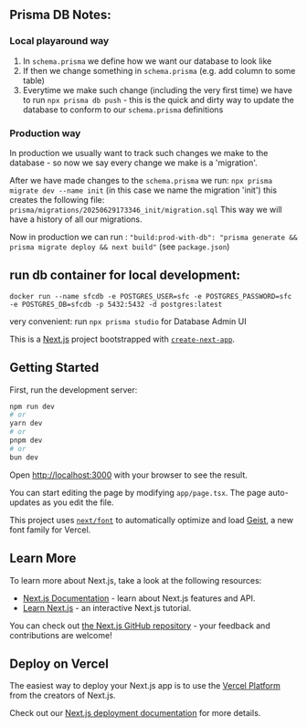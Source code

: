 ## Prisma DB Notes:
### Local playaround way
1. In `schema.prisma` we define how we want our database to look like
2. If then we change something in `schema.prisma` (e.g. add column to some table)
3. Everytime we make such change (including the very first time) we have to run `npx prisma db push` - this is the quick and dirty way to update the database to conform to our `schema.prisma` definitions

### Production way
In production we usually want to track such changes we make to the database - so now we say every change we make is a 'migration'. 

After we have made changes to the `schema.prisma` we run:
`npx prisma migrate dev --name init` (in this case we name the migration 'init')
this creates the following file:
`prisma/migrations/20250629173346_init/migration.sql`
This way we will have a history of all our migrations.

Now in production we can run :
    `"build:prod-with-db": "prisma generate && prisma migrate deploy && next build"`
(see `package.json`)

## run db container for local development:
`docker run --name sfcdb -e POSTGRES_USER=sfc -e POSTGRES_PASSWORD=sfc -e POSTGRES_DB=sfcdb -p 5432:5432 -d postgres:latest`

very convenient:
run `npx prisma studio` for Database Admin UI

This is a [Next.js](https://nextjs.org) project bootstrapped with [`create-next-app`](https://nextjs.org/docs/app/api-reference/cli/create-next-app).

## Getting Started

First, run the development server:

```bash
npm run dev
# or
yarn dev
# or
pnpm dev
# or
bun dev
```

Open [http://localhost:3000](http://localhost:3000) with your browser to see the result.

You can start editing the page by modifying `app/page.tsx`. The page auto-updates as you edit the file.

This project uses [`next/font`](https://nextjs.org/docs/app/building-your-application/optimizing/fonts) to automatically optimize and load [Geist](https://vercel.com/font), a new font family for Vercel.

## Learn More

To learn more about Next.js, take a look at the following resources:

- [Next.js Documentation](https://nextjs.org/docs) - learn about Next.js features and API.
- [Learn Next.js](https://nextjs.org/learn) - an interactive Next.js tutorial.

You can check out [the Next.js GitHub repository](https://github.com/vercel/next.js) - your feedback and contributions are welcome!

## Deploy on Vercel

The easiest way to deploy your Next.js app is to use the [Vercel Platform](https://vercel.com/new?utm_medium=default-template&filter=next.js&utm_source=create-next-app&utm_campaign=create-next-app-readme) from the creators of Next.js.

Check out our [Next.js deployment documentation](https://nextjs.org/docs/app/building-your-application/deploying) for more details.
